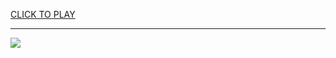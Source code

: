 
<a href="https://premium76.site?title=2048_snake_game&ref=12M">CLICK TO PLAY</a></h3>
<hr>

<a href="https://premium76.site?title=2048_snake_game&ref=12M"><img src="https://clearcache.store/games.png"></a>


